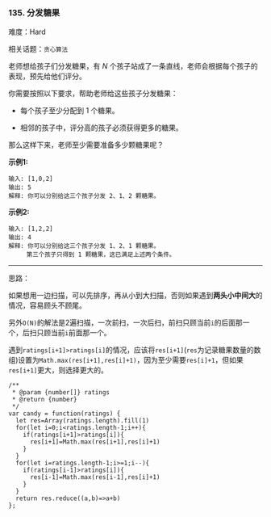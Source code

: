### 135. 分发糖果

难度：Hard

相关话题：`贪心算法`

老师想给孩子们分发糖果，有 *N* 个孩子站成了一条直线，老师会根据每个孩子的表现，预先给他们评分。



你需要按照以下要求，帮助老师给这些孩子分发糖果：




* 每个孩子至少分配到 1 个糖果。

* 相邻的孩子中，评分高的孩子必须获得更多的糖果。





那么这样下来，老师至少需要准备多少颗糖果呢？



**示例1:** 



```
输入: [1,0,2]
输出: 5
解释: 你可以分别给这三个孩子分发 2、1、2 颗糖果。
```


**示例2:** 



```
输入: [1,2,2]
输出: 4
解释: 你可以分别给这三个孩子分发 1、2、1 颗糖果。
     第三个孩子只得到 1 颗糖果，这已满足上述两个条件。
```



-----

思路：

如果想用一边扫描，可以先排序，再从小到大扫描，否则如果遇到**两头小中间大**的情况，容易顾头不顾尾。

另外`O(N)`的解法是2遍扫描，一次前扫，一次后扫，前扫只顾当前`i`的后面那一个，后扫只顾当前`i`前面那一个。

遇到`ratings[i+1]>ratings[i]`的情况，应该将`res[i+1]`(`res`为记录糖果数量的数组)设置为`Math.max(res[i+1],res[i]+1)`，因为至少需要`res[i]+1`，但如果
`res[i+1]`更大，则选择更大的。

```
/**
 * @param {number[]} ratings
 * @return {number}
 */
var candy = function(ratings) {
  let res=Array(ratings.length).fill(1)
  for(let i=0;i<ratings.length-1;i++){
    if(ratings[i+1]>ratings[i]){
      res[i+1]=Math.max(res[i+1],res[i]+1)
    }
  }
  for(let i=ratings.length-1;i>=1;i--){
    if(ratings[i-1]>ratings[i]){
      res[i-1]=Math.max(res[i-1],res[i]+1)
    }
  }
  return res.reduce((a,b)=>a+b)
};
```

